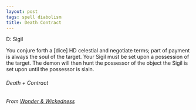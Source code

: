 ```yaml
---
layout: post
tags: spell diabolism
title: Death Contract
---
```


D: Sigil

You conjure forth a [dice] HD celestial and negotiate terms; part of payment is always the soul of the target. Your Sigil must be set upon a possession of the target. The demon will then hunt the possessor of the object the Sigil is set upon until the possessor is slain.
###### Death + Contract
###### From [Wonder & Wickedness](https://www.drivethrurpg.com/product/145647/Wonder--Wickedness)
